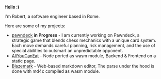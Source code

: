 <b>Hello :)</b>

I'm Robert, a software engineer based in Rome.

Here are some of my projects:
- [pawndeck](https://pawndeck.robeert.com) **in Progress** - I am currently working on Pawndeck, a strategic game that blends chess mechanics with a unique card system. Each move demands careful planning, risk management, and the use of special abilities to outsmart an unpredictable opponent.
- [AllYouCanEat](https://allyoucaneat.robeert.com) - Node ported as wasm module, Backend & Frontend on a static page.
- [Blazemark](https://blazemark.robeert.com) - Web-based markdown editor, The parse under the hood is done with md4c compiled as wasm module.
